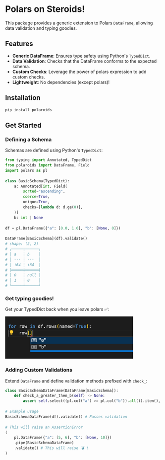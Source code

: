 # Polars on Steroids!  

This package provides a generic extension to Polars `DataFrame`, allowing data validation and typing goodies.

## Features
- **Generic DataFrame**: Ensures type safety using Python's `TypedDict`.
- **Data Validation**: Checks that the DataFrame conforms to the expected schema.
- **Custom Checks**: Leverage the power of polars expression to add custom checks.
- **Lightweight**: No dependencies (except polars)!

## Installation

```sh
pip install polaroids
```

## Get Started

### Defining a Schema
Schemas are defined using Python's `TypedDict`:

```py
from typing import Annotated, TypedDict
from polaroids import DataFrame, Field
import polars as pl

class BasicSchema(TypedDict):
    a: Annotated[int, Field(
        sorted="ascending",
        coerce=True,
        unique=True,
        checks=[lambda d: d.ge(0)],
    )]
    b: int | None

df = pl.DataFrame({"a": [0.0, 1.0], "b": [None, 0]})

DataFrame[BasicSchema](df).validate()
# shape: (2, 2)
# ┌─────┬──────┐
# │ a   ┆ b    │
# │ --- ┆ ---  │
# │ i64 ┆ i64  │
# ╞═════╪══════╡
# │ 0   ┆ null │
# │ 1   ┆ 0    │
# └─────┴──────┘
```

### Get typing goodies!
Get your TypedDict back when you leave polars ✅:

![alt text](img/typing_completion.png)


### Adding Custom Validations
Extend `DataFrame` and define validation methods prefixed with `check_`:

```python
class BasicSchemaDataFrame(DataFrame[BasicSchema]):
    def check_a_greater_then_b(self) -> None:
        assert self.select((pl.col("a") >= pl.col("b")).all()).item(), "a should be greater the b"

# Example usage
BasicSchemaDataFrame(df).validate() # Passes validation

# This will raise an AssertionError
(
    pl.DataFrame({"a": [5, 6], "b": [None, 10]})
    .pipe(BasicSchemaDataFrame)
    .validate() # This will raise 💣 !
)
```


